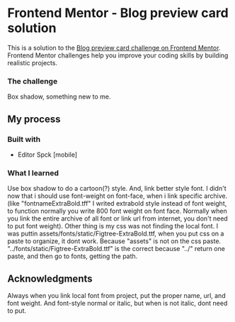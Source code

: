 # Frontend Mentor - Blog preview card solution

This is a solution to the [Blog preview card challenge on Frontend Mentor](https://www.frontendmentor.io/challenges/blog-preview-card-ckPaj01IcS). Frontend Mentor challenges help you improve your coding skills by building realistic projects. 


### The challenge

Box shadow, something new to me.

## My process

### Built with

- Editor Spck [mobile]


### What I learned

Use box shadow to do a cartoon(?) style. And, link better style font. I didn't now that i should use font-weight on font-face, when i link specific archive. (like "fontnameExtraBold.tff" I writed extrabold style instead of font weight, to function normally you write 800 font weight on font face. Normally when you link the entire archive of all font or link url from internet, you don't need to put font weight). Other thing is my css was not finding the local font. I was puttin assets/fonts/static/Figtree-ExtraBold.ttf, when you put css on a paste to organize, it dont work. Because "assets" is not on the css paste. "../fonts/static/Figtree-ExtraBold.ttf" is the correct because "../" return one paste, and then go to fonts, getting the path.


## Acknowledgments

Always when you link local font from project, put the proper name, url, and font weight. And font-style normal or italic, but when is not italic, dont need to put. 
